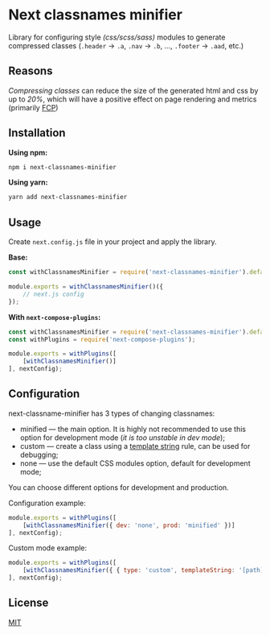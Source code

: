 # Next classnames minifier

Library for configuring style _(css/scss/sass)_ modules to generate compressed classes (`.header` -> `.a`, `.nav` -> `.b`, ..., `.footer` -> `.aad`, etc.)

## Reasons
*Compressing classes* can reduce the size of the generated html and css by up to *20%*, which will have a positive effect on page rendering and metrics (primarily [FCP](https://web.dev/first-contentful-paint/))

## Installation

**Using npm:**
```bash
npm i next-classnames-minifier
```

**Using yarn:**
```bash
yarn add next-classnames-minifier
```

## Usage

Create `next.config.js` file in your project and apply the library.

**Base:**
```js
const withClassnamesMinifier = require('next-classnames-minifier').default;

module.exports = withClassnamesMinifier()({
    // next.js config
});
```

**With `next-compose-plugins`:**
```js
const withClassnamesMinifier = require('next-classnames-minifier').default;
const withPlugins = require('next-compose-plugins');

module.exports = withPlugins([
    [withClassnamesMinifier()]
], nextConfig);
```

## Configuration
next-classname-minifier has 3 types of changing classnames:

* minified — the main option. It is highly not recommended to use this option for development mode (_it is too unstable in dev mode_);
* custom — create a class using a [template string](https://webpack.js.org/configuration/output/#template-strings) rule, can be used for debugging;
* none — use the default CSS modules option, default for development mode;

You can choose different options for development and production. 

Configuration example:
```js
module.exports = withPlugins([
    [withClassnamesMinifier({ dev: 'none', prod: 'minified' })]
], nextConfig);
```

Custom mode example:
```js
module.exports = withPlugins([
    [withClassnamesMinifier({ { type: 'custom', templateString: '[path][name]__[local]_[hash:base64:5]' }, prod: 'minified' })]
], nextConfig);
```

## License

[MIT](https://github.com/vordgi/next-classnames-minifier/blob/main/LICENSE)
